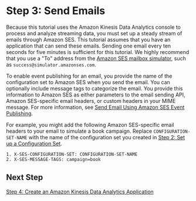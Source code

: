 # Step 3: Send Emails<a name="event-publishing-kinesis-analytics-send-email"></a>

Because this tutorial uses the Amazon Kinesis Data Analytics console to process and analyze streaming data, you must set up a steady stream of emails through Amazon SES\. This tutorial assumes that you have an application that can send these emails\. Sending one email every ten seconds for five minutes is sufficient for this tutorial\. We highly recommend that you use a "To" address from the [Amazon SES mailbox simulator](send-email-simulator.md), such as `success@simulator.amazonses.com`\.

To enable event publishing for an email, you provide the name of the configuration set to Amazon SES when you send the email\. You can optionally include message tags to categorize the email\. You provide this information to Amazon SES as either parameters to the email sending API, Amazon SES\-specific email headers, or custom headers in your MIME message\. For more information, see [Send Email Using Amazon SES Event Publishing](event-publishing-send-email.md)\.

For example, you might add the following Amazon SES\-specific email headers to your email to simulate a book campaign\. Replace `CONFIGURATION-SET-NAME` with the name of the configuration set you created in [Step 2: Set up a Configuration Set](event-publishing-kinesis-analytics-configuration-set.md)\.

```
1. X-SES-CONFIGURATION-SET: CONFIGURATION-SET-NAME
2. X-SES-MESSAGE-TAGS: campaign=book
```

## Next Step<a name="event-publishing-kinesis-analytics-send-email-next-step"></a>

[Step 4: Create an Amazon Kinesis Data Analytics Application](event-publishing-kinesis-analytics-application.md)
